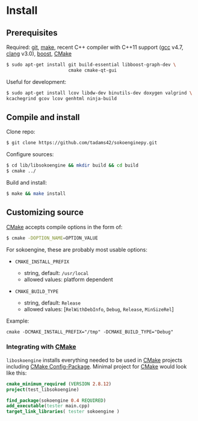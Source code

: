 # Install

## Prerequisites

Required: [git], [make], recent C++ compiler with C++11 support ([gcc] v4.7, [clang] v3.0), [boost], [CMake]

~~~~~~sh
$ sudo apt-get install git build-essential libboost-graph-dev \
                       cmake cmake-qt-gui
~~~~~~

Useful for development:

~~~~~~sh
$ sudo apt-get install lcov libdw-dev binutils-dev doxygen valgrind \
kcachegrind gcov lcov genhtml ninja-build
~~~~~~

## Compile and install

Clone repo:

~~~~~~sh
$ git clone https://github.com/tadams42/sokoenginepy.git
~~~~~~

Configure sources:

~~~~~~sh
$ cd lib/libsokoengine && mkdir build && cd build
$ cmake ../
~~~~~~

Build and install:

~~~~~~sh
$ make && make install
~~~~~~

## Customizing source

[CMake] accepts compile options in the form of:

~~~~~~sh
$ cmake -DOPTION_NAME=OPTION_VALUE
~~~~~~

For sokoengine, these are probably most usable options:

  - `CMAKE_INSTALL_PREFIX`
    + string, default: `/usr/local`
    + allowed values: platform dependent

  - `CMAKE_BUILD_TYPE`
    + string, default: `Release`
    + allowed values: [`RelWithDebInfo`, `Debug`, `Release`, `MinSizeRel`]

Example:

~~~
cmake -DCMAKE_INSTALL_PREFIX="/tmp" -DCMAKE_BUILD_TYPE="Debug"
~~~

### Integrating with [CMake]

`liboskoengine` installs everything needed to be used in [CMake] projects including [CMake Config-Package](http://www.cmake.org/cmake/help/git-master/manual/cmake-packages.7.html#using-packages). Minimal project for [CMake] would look like this:

```cmake
cmake_minimum_required (VERSION 2.8.12)
project(test_libsokoengine)

find_package(sokoengine 0.4 REQUIRED)
add_executable(tester main.cpp)
target_link_libraries( tester sokoengine )
```

[C++ symbols wrapup]:http://www.eyrie.org/~eagle/journal/2012-02/001.html
[git]:http://git-scm.com/
[gcc]:http://gcc.gnu.org/
[clang]:http://clang.llvm.org/
[CMake]:http://www.cmake.org
[boost]:http://www.boost.org/
[make]:http://www.gnu.org/software/make/
[Doxygen]:http://www.doxygen.org/
[Graphviz]:http://www.graphviz.org
